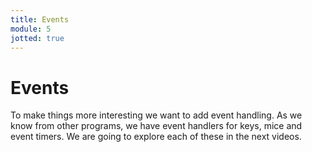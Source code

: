 ```yaml
---
title: Events
module: 5
jotted: true
---
```


# Events

To make things more interesting we want to add event handling.  As we know from other programs, we have event handlers for keys, mice and event timers.  We are going to explore each of these in the next videos.

<!-- video for keys -->

<!-- video for mouse -->

<!-- video for timer -->